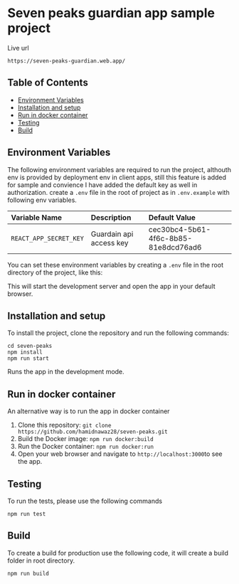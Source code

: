 # Seven peaks guardian app sample project

Live url

`https://seven-peaks-guardian.web.app/`

## Table of Contents

- [Environment Variables](#environment-variables)
- [Installation and setup](#installation)
- [Run in docker container](#docker)
- [Testing](#testing)
- [Build](#build)

## Environment Variables

The following environment variables are required to run the project, althouth env is provided by deployment env in client apps,
still this feature is added for sample and convience I have added the default key as well in authorization.
create a `.env` file in the root of project as in `.env.example` with following env variables.

| Variable Name          | Description             | Default Value                        |
| :--------------------- | :---------------------- | :----------------------------------- |
| `REACT_APP_SECRET_KEY` | Guardain api access key | cec30bc4-5b61-4f6c-8b85-81e8dcd76ad6 |

You can set these environment variables by creating a `.env` file in the root directory of the project, like this:

This will start the development server and open the app in your default browser.

## Installation and setup

To install the project, clone the repository and run the following commands:

```shell
cd seven-peaks
npm install
npm run start
```

Runs the app in the development mode.

## Run in docker container

An alternative way is to run the app in docker container

1. Clone this repository:
   `git clone https://github.com/hamidnawaz28/seven-peaks.git`
2. Build the Docker image:
   `npm run docker:build`
3. Run the Docker container:
   `npm run docker:run`
4. Open your web browser and navigate to `http://localhost:3000`to see the app.

## Testing

To run the tests, please use the following commands

`npm run test`

## Build

To create a build for production use the following code, it will create a build folder in root directory.

`npm run build`
